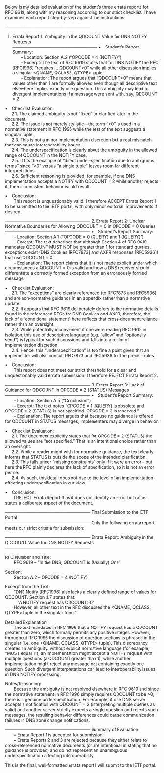 Below is my detailed evaluation of the student’s three errata reports for RFC 9619, along with my reasoning according to our strict checklist. I have examined each report step‐by‐step against the instructions:

────────────────────────────
1. Errata Report 1: Ambiguity in the QDCOUNT Value for DNS NOTIFY Requests  
────────────────────────────
• Student’s Report Summary:  
  – Location: Section A.2 (“OPCODE = 4 (NOTIFY)”)  
  – Excerpt: The text of RFC 9619 states that for DNS NOTIFY the RFC [RFC1996] “requires … QDCOUNT>0” while all other discussion implies a singular <QNAME, QCLASS, QTYPE> tuple.  
  – Explanation: The report argues that “QDCOUNT>0” means that values other than 1 are formally allowed even though all descriptive text elsewhere implies exactly one question. This ambiguity may lead to divergent implementations if a message were sent with, say, QDCOUNT = 2.  

• Checklist Evaluation:  
  2.1. The claimed ambiguity is not “fixed” or clarified later in the document.  
  2.2. The issue is not merely stylistic—the term “>0” is used in a normative statement in RFC 1996 while the rest of the text suggests a singular tuple.  
  2.3. This is not a minor implementation discretion but a real mismatch that can cause interoperability issues.  
  2.4. The underspecification is clearly about the ambiguity in the allowed range of QDCOUNT in the NOTIFY case.  
  2.5. It fits the example of “direct under-specification due to ambiguous terms” since “>0” versus “a single tuple” leaves room for different interpretations.  
  2.6. Sufficient reasoning is provided; for example, if one DNS implementation accepts a NOTIFY with QDCOUNT = 2 while another rejects it, then inconsistent behavior would result.  

• Conclusion:  
  This report is unquestionably valid. I therefore ACCEPT Errata Report 1 to be submitted to the IETF portal, with only minor editorial improvements if desired.

────────────────────────────
2. Errata Report 2: Unclear Normative Boundaries for Allowing QDCOUNT = 0 in OPCODE = 0 Queries  
────────────────────────────
• Student’s Report Summary:  
  – Location: Section A.1 (“OPCODE = 0 (QUERY) and 1 (IQUERY)”)  
  – Excerpt: The text describes that although Section 4 of RFC 9619 mandates QDCOUNT MUST NOT be greater than 1 for standard queries, exceptions exist (DNS Cookies [RFC7873] and AXFR responses [RFC5936]) that use QDCOUNT = 0.  
  – Explanation: The report claims that it is not made explicit under which circumstances a QDCOUNT = 0 is valid and how a DNS receiver should differentiate a correctly formed exception from an erroneously formed message.

• Checklist Evaluation:  
  2.1. The “exceptions” are clearly referenced (to RFC7873 and RFC5936) and are non‐normative guidance in an appendix rather than a normative update.  
  2.2. It appears that RFC 9619 deliberately defers to the normative details found in the referenced RFCs for DNS Cookies and AXFR; therefore, the lack of a “conditional statement” here reflects that cross‐document reliance rather than an oversight.  
  2.3. While potentially inconvenient if one were reading RFC 9619 in isolation, this use of descriptive language (e.g. “allow” and “optionally send”) is typical for such discussions and falls into a realm of implementation discretion.  
  2.4. Hence, this “underspecification” is too fine a point given that an implementer will also consult RFC7873 and RFC5936 for the precise rules.  

• Conclusion:  
  This report does not meet our strict threshold for a clear and unquestionably valid errata submission. I therefore REJECT Errata Report 2.

────────────────────────────
3. Errata Report 3: Lack of Guidance for QDCOUNT in OPCODE = 2 (STATUS) Messages  
────────────────────────────
• Student’s Report Summary:  
  – Location: Section A.5 (“Conclusion”)  
  – Excerpt: The text notes “OPCODE = 1 (IQUERY) is obsolete and OPCODE = 2 (STATUS) is not specified. OPCODE = 3 is reserved.”  
  – Explanation: The report argues that because no guidance is offered for QDCOUNT in STATUS messages, implementers may diverge in behavior.

• Checklist Evaluation:  
  2.1. The document explicitly states that for OPCODE = 2 (STATUS) the allowed values are “not specified.” That is an intentional choice rather than an oversight.  
  2.2. While a reader might wish for normative guidance, the text clearly informs that STATUS is outside the scope of the intended clarification.  
  2.3. This falls under “missing constraints” only if it were an error – but here the RFC plainly declares the lack of specification, so it is not an error per se.  
  2.4. As such, this detail does not rise to the level of an implementation‐affecting underspecification in our view.  

• Conclusion:  
  I REJECT Errata Report 3 as it does not identify an error but rather states a deliberate aspect of the document.

────────────────────────────
Final Submission to the IETF Portal  
────────────────────────────
Only the following errata report meets our strict criteria for submission:

────────────────────────────
Errata Report: Ambiguity in the QDCOUNT Value for DNS NOTIFY Requests  
────────────────────────────

RFC Number and Title:  
  RFC 9619 – “In the DNS, QDCOUNT Is (Usually) One”

Section:  
  Section A.2 – OPCODE = 4 (NOTIFY)

Excerpt from the Text:  
  “DNS Notify [RFC1996] also lacks a clearly defined range of values for QDCOUNT. Section 3.7 states that:  
   'A NOTIFY request has QDCOUNT>0'  
  However, all other text in the RFC discusses the <QNAME, QCLASS, QTYPE> tuple in the singular form.”

Detailed Explanation:  
  The text mandates in RFC 1996 that a NOTIFY request has a QDCOUNT greater than zero, which formally permits any positive integer. However, throughout RFC 1996 the discussion of question sections is phrased in the singular (i.e. one <QNAME, QCLASS, QTYPE> tuple). This discrepancy creates an ambiguity: without explicit normative language (for example, “MUST equal 1”), an implementation might accept a NOTIFY request with multiple questions (a QDCOUNT greater than 1), while another implementation might reject any message not containing exactly one question. Such divergent interpretations can lead to interoperability issues in DNS NOTIFY processing.

Notes/Reasoning:  
  Because the ambiguity is not resolved elsewhere in RFC 9619 and since the normative statement in RFC 1996 simply requires QDCOUNT to be >0, there is a genuine underspecification. For example, if one DNS server accepts a notification with QDCOUNT = 2 (interpreting multiple queries as valid) and another server strictly expects a single question and rejects such messages, the resulting behavior differences could cause communication failures in DNS zone change notifications.

────────────────────────────
Summary of Evaluation:  
  • Errata Report 1 is accepted for submission.  
  • Errata Reports 2 and 3 are rejected because they either relate to cross‐referenced normative documents (or are intentional in stating that no guidance is provided) and do not represent an unambiguous underspecification affecting interoperability.

This is the final, well‐formatted errata report I will submit to the IETF portal.
